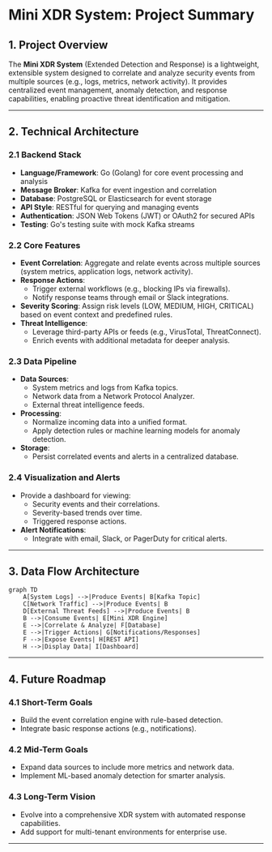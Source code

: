 # Mini XDR System: Project Summary

## 1. Project Overview

The **Mini XDR System** (Extended Detection and Response) is a lightweight, extensible system designed to correlate and analyze security events from multiple sources (e.g., logs, metrics, network activity). It provides centralized event management, anomaly detection, and response capabilities, enabling proactive threat identification and mitigation.

---

## 2. Technical Architecture

### 2.1 Backend Stack

- **Language/Framework**: Go (Golang) for core event processing and analysis
- **Message Broker**: Kafka for event ingestion and correlation
- **Database**: PostgreSQL or Elasticsearch for event storage
- **API Style**: RESTful for querying and managing events
- **Authentication**: JSON Web Tokens (JWT) or OAuth2 for secured APIs
- **Testing**: Go's testing suite with mock Kafka streams

### 2.2 Core Features

- **Event Correlation**: Aggregate and relate events across multiple sources (system metrics, application logs, network activity).
- **Response Actions**:
  - Trigger external workflows (e.g., blocking IPs via firewalls).
  - Notify response teams through email or Slack integrations.
- **Severity Scoring**: Assign risk levels (LOW, MEDIUM, HIGH, CRITICAL) based on event context and predefined rules.
- **Threat Intelligence**:
  - Leverage third-party APIs or feeds (e.g., VirusTotal, ThreatConnect).
  - Enrich events with additional metadata for deeper analysis.

### 2.3 Data Pipeline

- **Data Sources**:
  - System metrics and logs from Kafka topics.
  - Network data from a Network Protocol Analyzer.
  - External threat intelligence feeds.
- **Processing**:
  - Normalize incoming data into a unified format.
  - Apply detection rules or machine learning models for anomaly detection.
- **Storage**:
  - Persist correlated events and alerts in a centralized database.

### 2.4 Visualization and Alerts

- Provide a dashboard for viewing:
  - Security events and their correlations.
  - Severity-based trends over time.
  - Triggered response actions.
- **Alert Notifications**:
  - Integrate with email, Slack, or PagerDuty for critical alerts.

---

## 3. Data Flow Architecture

```mermaid
graph TD
    A[System Logs] -->|Produce Events| B[Kafka Topic]
    C[Network Traffic] -->|Produce Events| B
    D[External Threat Feeds] -->|Produce Events| B
    B -->|Consume Events| E[Mini XDR Engine]
    E -->|Correlate & Analyze| F[Database]
    E -->|Trigger Actions| G[Notifications/Responses]
    F -->|Expose Events| H[REST API]
    H -->|Display Data| I[Dashboard]
```

---

## 4. Future Roadmap

### 4.1 Short-Term Goals

- Build the event correlation engine with rule-based detection.
- Integrate basic response actions (e.g., notifications).

### 4.2 Mid-Term Goals

- Expand data sources to include more metrics and network data.
- Implement ML-based anomaly detection for smarter analysis.

### 4.3 Long-Term Vision

- Evolve into a comprehensive XDR system with automated response capabilities.
- Add support for multi-tenant environments for enterprise use.

---
